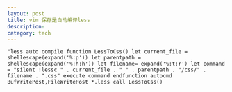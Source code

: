 ```yaml
---
layout: post
title: vim 保存是自动编译less 
description: 
category: tech
---
```

`
"less auto compile
function LessToCss()
   let current_file = shellescape(expand('%:p'))
   let parentpath = shellescape(expand('%:h:h'))
   let filename= expand('%:t:r')
   let command = "silent !lessc " . current_file . " " . parentpath . "/css/" . filename . ".css"
   execute command
endfunction
autocmd BufWritePost,FileWritePost *.less call LessToCss()
`
